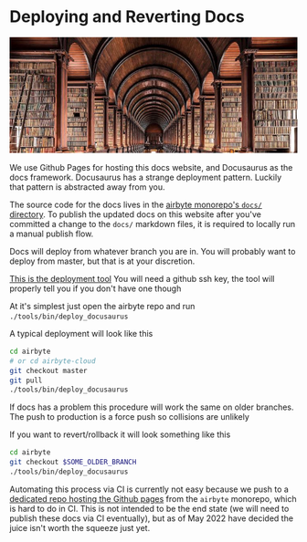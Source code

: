# Deploying and Reverting Docs

![docs are fun](../assets/docs/docs.jpg)

We use Github Pages for hosting this docs website, and Docusaurus as the docs framework. Docusaurus has a strange deployment pattern.  Luckily that pattern is abstracted away from you.

The source code for the docs lives in the [airbyte monorepo's `docs/` directory](https://github.com/airbytehq/airbyte/tree/master/docs). To publish the updated docs on this website after you've committed a change to the `docs/` markdown files, it is required to locally run a manual publish flow. 

Docs will deploy from whatever branch you are in. You will probably want to deploy from master, but that is at your discretion.

[This is the deployment tool](https://github.com/airbytehq/airbyte/blob/master/tools/bin/deploy_docusaurus)
You will need a github ssh key, the tool will properly tell you if you don't have one though

At it's simplest just open the airbyte repo and run `./tools/bin/deploy_docusaurus`

A typical deployment will look like this

```bash
cd airbyte
# or cd airbyte-cloud  
git checkout master
git pull
./tools/bin/deploy_docusaurus
```

If docs has a problem this procedure will work the same on older branches.
The push to production is a force push so collisions are unlikely

If you want to revert/rollback it will look something like this

```bash
cd airbyte
git checkout $SOME_OLDER_BRANCH
./tools/bin/deploy_docusaurus
```

Automating this process via CI is currently not easy because we push to a [dedicated repo hosting the Github pages](https://airbytehq.github.io) from the `airbyte` monorepo, which is hard to do in CI. This is not intended to be the end state (we will need to publish these docs via CI eventually), but as of May 2022 have decided the juice isn't worth the squeeze just yet.

